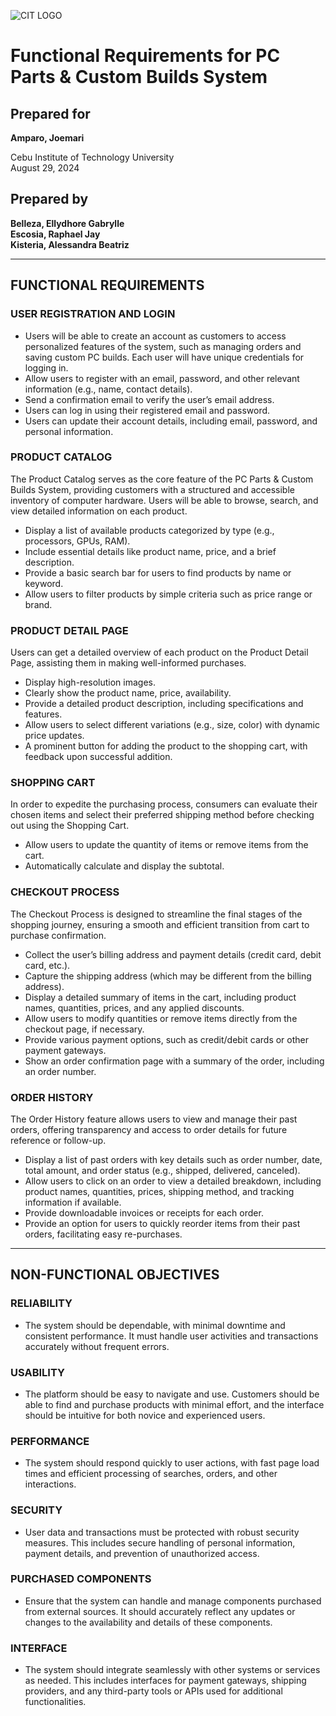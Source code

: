 ![CIT LOGO](https://cit.edu/wp-content/uploads/2023/07/cit-logo.png)


# Functional Requirements for PC Parts & Custom Builds System

## Prepared for 
**Amparo, Joemari**

Cebu Institute of Technology University  
August 29, 2024  

## Prepared by 
**Belleza, Ellydhore Gabrylle**  
**Escosia, Raphael Jay**  
**Kisteria, Alessandra Beatriz**  

---

## FUNCTIONAL REQUIREMENTS	

### USER REGISTRATION AND LOGIN
- Users will be able to create an account as customers to access personalized features of the system, such as managing orders and saving custom PC builds. Each user will have unique credentials for logging in.
- Allow users to register with an email, password, and other relevant information (e.g., name, contact details).
- Send a confirmation email to verify the user’s email address.
- Users can log in using their registered email and password.
- Users can update their account details, including email, password, and personal information.

### PRODUCT CATALOG
The Product Catalog serves as the core feature of the PC Parts & Custom Builds System, providing customers with a structured and accessible inventory of computer hardware. Users will be able to browse, search, and view detailed information on each product.
- Display a list of available products categorized by type (e.g., processors, GPUs, RAM).
- Include essential details like product name, price, and a brief description.
- Provide a basic search bar for users to find products by name or keyword.
- Allow users to filter products by simple criteria such as price range or brand.

### PRODUCT DETAIL PAGE
Users can get a detailed overview of each product on the Product Detail Page, assisting them in making well-informed purchases. 
- Display high-resolution images.
- Clearly show the product name, price, availability.
- Provide a detailed product description, including specifications and features.
- Allow users to select different variations (e.g., size, color) with dynamic price updates.
- A prominent button for adding the product to the shopping cart, with feedback upon successful addition.

### SHOPPING CART
In order to expedite the purchasing process, consumers can evaluate their chosen items and select their preferred shipping method before checking out using the Shopping Cart.
- Allow users to update the quantity of items or remove items from the cart.
- Automatically calculate and display the subtotal.

### CHECKOUT PROCESS
The Checkout Process is designed to streamline the final stages of the shopping journey, ensuring a smooth and efficient transition from cart to purchase confirmation. 
- Collect the user’s billing address and payment details (credit card, debit card, etc.).
- Capture the shipping address (which may be different from the billing address).
- Display a detailed summary of items in the cart, including product names, quantities, prices, and any applied discounts.
- Allow users to modify quantities or remove items directly from the checkout page, if necessary.
- Provide various payment options, such as credit/debit cards or other payment gateways.
- Show an order confirmation page with a summary of the order, including an order number.

### ORDER HISTORY
The Order History feature allows users to view and manage their past orders, offering transparency and access to order details for future reference or follow-up.
- Display a list of past orders with key details such as order number, date, total amount, and order status (e.g., shipped, delivered, canceled).
- Allow users to click on an order to view a detailed breakdown, including product names, quantities, prices, shipping method, and tracking information if available.
- Provide downloadable invoices or receipts for each order.
- Provide an option for users to quickly reorder items from their past orders, facilitating easy re-purchases.

---

## NON-FUNCTIONAL OBJECTIVES
  
### RELIABILITY
- The system should be dependable, with minimal downtime and consistent performance. It must handle user activities and transactions accurately without frequent errors.

### USABILITY
- The platform should be easy to navigate and use. Customers should be able to find and purchase products with minimal effort, and the interface should be intuitive for both novice and experienced users.

### PERFORMANCE
- The system should respond quickly to user actions, with fast page load times and efficient processing of searches, orders, and other interactions.

### SECURITY
- User data and transactions must be protected with robust security measures. This includes secure handling of personal information, payment details, and prevention of unauthorized access.

### PURCHASED COMPONENTS
- Ensure that the system can handle and manage components purchased from external sources. It should accurately reflect any updates or changes to the availability and details of these components.

### INTERFACE
- The system should integrate seamlessly with other systems or services as needed. This includes interfaces for payment gateways, shipping providers, and any third-party tools or APIs used for additional functionalities.
